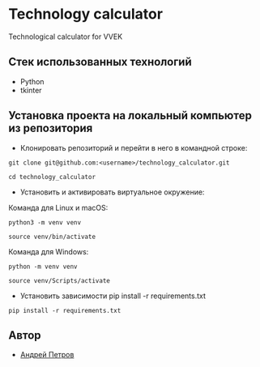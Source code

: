 # Technology calculator
Technological calculator for VVEK

## Стек использованных технологий
* Python
* tkinter

## Установка проекта на локальный компьютер из репозитория
* Клонировать репозиторий и перейти в него в командной строке:
```
git clone git@github.com:<username>/technology_calculator.git
```
```
cd technology_calculator
```
* Установить и активировать виртуальное окружение:

Команда для Linux и macOS:
```
python3 -m venv venv
```
```
source venv/bin/activate
```
Команда для Windows:
```
python -m venv venv
```
```
source venv/Scripts/activate
```
* Установить зависимости pip install -r requirements.txt
```
pip install -r requirements.txt
```

## Автор
* [Андрей Петров](https://github.com/AndreiPetrov94)